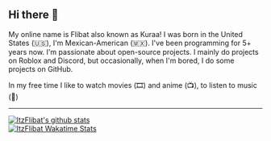 ## Hi there 👋

My online name is Flibat also known as Kuraa! I was born in the United States (🇺🇸), I'm Mexican-American (🇲🇽). I've been programming for 5+ years now. I'm passionate about open-source projects. I mainly do projects on Roblox and Discord, but occasionally, when I'm bored, I do some projects on GitHub.

In my free time I like to watch movies (🎞️) and anime (📺), to listen to music (🎵)

____

[![ItzFlibat's github stats](https://github-readme-stats-one-bice.vercel.app/api?username=itzflibat&theme=dark&include_all_commits=true&show_icons=true&count_private=true&role=OWNER,ORGANIZATION_MEMBER,COLLABORATOR&include_orgs=true)](https://github.com/itzflibat)
<br>
[![ItzFlibat Wakatime Stats](https://github-readme-stats.vercel.app/api/wakatime?username=ItzFlibat&langs_count=5&hide=json,properties,stylus&custom_title=Most%20Used%20Languages&theme=dark&range=all_time)](https://wakatime.com/@ItzFlibat)

<!--
**ItzFlibat/ItzFlibat** is a ✨ _special_ ✨ repository because its `README.md` (this file) appears on your GitHub profile.

Here are some ideas to get you started:

- 🔭 I’m currently working on ...
- 🌱 I’m currently learning ...
- 👯 I’m looking to collaborate on ...
- 🤔 I’m looking for help with ...
- 💬 Ask me about ...
- 📫 How to reach me: ...
- 😄 Pronouns: ...
- ⚡ Fun fact: ...
-->
